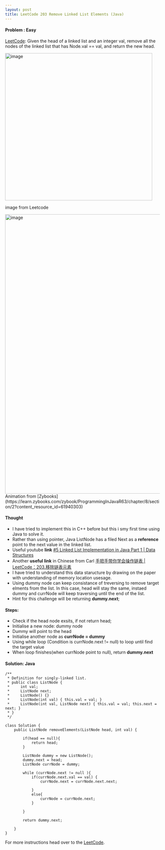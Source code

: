 ```yaml
---
layout: post
title: LeetCode 203 Remove Linked List Elements (Java)
---
```


#### Problem : Easy

[LeetCode](https://leetcode.com/problems/remove-linked-list-elements/):
Given the head of a linked list and an integer val, remove all the nodes of the linked list that has Node.val == val, and return the new head.

<img width="479" alt="image" src="https://user-images.githubusercontent.com/92517160/192067588-728b2c45-f50a-42e1-9678-1f39dc642b33.png">

image from Leetcode

<img width="908" alt="image" src="https://user-images.githubusercontent.com/92517160/192069444-9dbb9456-06c4-4e85-a4f7-c7f23d3bb6b9.png">
Animation from [Zybooks](https://learn.zybooks.com/zybook/ProgrammingInJavaR63/chapter/8/section/2?content_resource_id=61940303)

#### Thought

- I have tried to implement this in C++ before but this i smy first time using Java to solve it.
- Rather than using pointer, Java ListNode has a filed Next as a **reference** point to the next value in the linked list.
- Useful youtube **link** [#5 Linked List Implementation in Java Part 1 | Data Structures ](https://www.youtube.com/watch?v=SMIq13-FZSE&t=824s)
- Another **useful link** in Chinese from Carl [手把手带你学会操作链表 | LeetCode：203.移除链表元素](https://www.bilibili.com/video/BV18B4y1s7R9/)
- I have tried to understand this data staructure by drawing on the paper with understanding of memory location usesage. 
- Using dummy node can keep consistance of treversing to remove target elments from the list. In this case, head will stay the same, instaed dummy and currNode will keep traversing until the end of the list. 
- Hint for this challenge will be returning **dummy.next**;


#### Steps:
- Check if the head node exsits, if not return head;
- Initialise a new node: dummy node
- Dummy will point to the head
- Initialise another node as **currNode = dummy**
- Using while loop (Condition is currNode.next != null) to loop until find the target value
- When loop finishes(when currNode point to null), return **dummy.next**

#### Solution: Java

```
/**
 * Definition for singly-linked list.
 * public class ListNode {
 *     int val;
 *     ListNode next;
 *     ListNode() {}
 *     ListNode(int val) { this.val = val; }
 *     ListNode(int val, ListNode next) { this.val = val; this.next = next; }
 * }
 */

class Solution {
    public ListNode removeElements(ListNode head, int val) {

        if(head == null){
            return head;
        }

        ListNode dummy = new ListNode();
        dummy.next = head;
        ListNode currNode = dummy;

        while (currNode.next != null ){
            if(currNode.next.val == val) {
                currNode.next = currNode.next.next;

            }
            else{
                currNode = currNode.next;
            }

        }

        return dummy.next;
        
    }
}
```


For more instructions head over to the [LeetCode](https://leetcode.com/).

